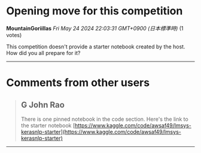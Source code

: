 # Opening move for this competition

**MountainGoriillas** *Fri May 24 2024 22:03:31 GMT+0900 (日本標準時)* (1 votes)

This competition doesn't provide a starter notebook created by the host. How did you all prepare for it?



---

 # Comments from other users

> ## G John Rao
> 
> There is one pinned notebook in the code section. Here's the link to the starter notebook [https://www.kaggle.com/code/awsaf49/lmsys-kerasnlp-starter](https://www.kaggle.com/code/awsaf49/lmsys-kerasnlp-starter)
> 
> 
> 


---

